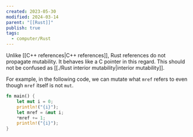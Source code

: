 ```yaml
---
created: 2023-05-30
modified: 2024-03-14
parent: "[[Rust]]"
publish: true
tags:
  - computer/Rust
---
```


Unlike [[C++ references|C++ references]], Rust references do not propagate mutability. It behaves like a C pointer in this regard. This should not be confused as [[./Rust interior mutability|interior mutability]].

For example, in the following code, we can mutate what `mref` refers to even though `mref` itself is not `mut`.
```rust
fn main() {
    let mut i = 0;
    println!("{i}");
    let mref = &mut i;
    *mref += 1;
    println!("{i}");
}
```